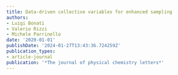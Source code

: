 ```yaml
---
title: Data-driven collective variables for enhanced sampling
authors:
- Luigi Bonati
- Valerio Rizzi
- Michele Parrinello
date: '2020-01-01'
publishDate: '2024-01-27T13:43:36.724259Z'
publication_types:
- article-journal
publication: '*The journal of physical chemistry letters*'
---
```

